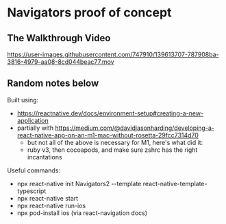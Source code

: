 # Navigators proof of concept

## The Walkthrough Video

https://user-images.githubusercontent.com/747910/139613707-787908ba-3816-4979-aa08-8cd044beac77.mov

## Random notes below

Built using:

- https://reactnative.dev/docs/environment-setup#creating-a-new-application
- partially with https://medium.com/@davidjasonharding/developing-a-react-native-app-on-an-m1-mac-without-rosetta-29fcc7314d70
  - but not all of the above is necessary for M1, here's what did it:
  - ruby v3, then cocoapods, and make sure zshrc has the right incantations

Useful commands:

- npx react-native init Navigators2 --template react-native-template-typescript
- npx react-native start
- npx react-native run-ios
- npx pod-install ios (via react-navigation docs)
